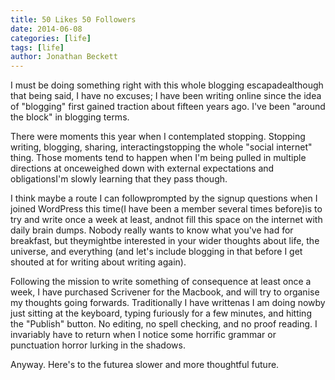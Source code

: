 ```yaml
---
title: 50 Likes 50 Followers
date: 2014-06-08
categories: [life]
tags: [life]
author: Jonathan Beckett
---
```


I must be doing something right with this whole blogging escapadealthough that being said, I have no excuses; I have been writing online since the idea of "blogging" first gained traction about fifteen years ago. I've been "around the block" in blogging terms.

There were moments this year when I contemplated stopping. Stopping writing, blogging, sharing, interactingstopping the whole "social internet" thing. Those moments tend to happen when I'm being pulled in multiple directions at onceweighed down with external expectations and obligationsI'm slowly learning that they pass though.

I think maybe a route I can followprompted by the signup questions when I joined WordPress this time(I have been a member several times before)is to try and write once a week at least, andnot fill this space on the internet with daily brain dumps. Nobody really wants to know what you've had for breakfast, but theymightbe interested in your wider thoughts about life, the universe, and everything (and let's include blogging in that before I get shouted at for writing about writing again).

Following the mission to write something of consequence at least once a week, I have purchased Scrivener for the Macbook, and will try to organise my thoughts going forwards. Traditionally I have writtenas I am doing nowby just sitting at the keyboard, typing furiously for a few minutes, and hitting the "Publish" button. No editing, no spell checking, and no proof reading. I invariably have to return when I notice some horrific grammar or punctuation horror lurking in the shadows.

Anyway. Here's to the futurea slower and more thoughtful future.